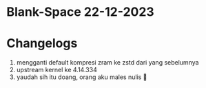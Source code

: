 # Blank-Space 22-12-2023
# Changelogs
1. mengganti default kompresi zram ke zstd dari yang sebelumnya 
2. upstream kernel ke 4.14.334
3. yaudah sih itu doang, orang aku males nulis 🦫
